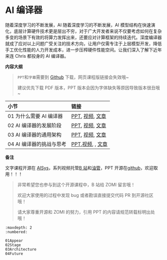 <!--Copyright © ZOMI 适用于[License](https://github.com/chenzomi12/AISystem)版权许可-->

# AI 编译器

随着深度学习的不断发展，AI 随着深度学习的不断发展，AI 模型结构在快速演化，底层计算硬件技术更是层出不穷，对于广大开发者来说不仅要考虑如何在复杂多变的场景下有效的将算力发挥出来，还要应对计算框架的持续迭代。深度编译器就成了应对以上问题广受关注的技术方向，让用户仅需专注于上层模型开发，降低手工优化性能的人力开发成本，进一步压榨硬件性能空间。让我们深入了解下近年来连 Chris 都投身的 AI 编译器。

**内容大纲**

> `PPT`和`字幕`需要到 [Github](https://github.com/chenzomi12/AISystem) 下载，网页课程版链接会失效哦~
>
> 建议优先下载 PDF 版本，PPT 版本会因为字体缺失等原因导致版本很丑哦~

| 小节 | 链接|
|:--|:--|
| 01 为什么需要 AI 编译器| [PPT](./01Appear.pdf), [视频](https://www.bilibili.com/video/BV1pM41167KP), [文章](./01Appear.md) |
| 02 AI 编译器的发展阶段| [PPT](./02Stage.pdf), [视频](https://www.bilibili.com/video/BV1QK411R7iy/), [文章](./02Stage.md) |
| 03 AI 编译器的通用架构| [PPT](./03Architecture.pdf), [视频](https://www.bilibili.com/video/BV1qD4y1Y73e/), [文章](./03Architecture.md) |
| 04 AI 编译器的挑战与思考 | [PPT](./04Future.pdf),[视频](https://www.bilibili.com/video/BV1Hv4y1R7uc/), , [文章](./04Future.md) |

**备注**

文字课程开源在 [AISys](https://chenzomi12.github.io/)，系列视频托管[B 站](https://space.bilibili.com/517221395)和[油管](https://www.youtube.com/@ZOMI666/videos)，PPT 开源在[github](https://github.com/chenzomi12/AISystem)，欢迎取用！！！

> 非常希望您也参与到这个开源课程中，B 站给 ZOMI 留言哦！
> 
> 欢迎大家使用的过程中发现 bug 或者勘误直接提交代码 PR 到开源社区哦！
>
> 请大家尊重开源和 ZOMI 的努力，引用 PPT 的内容请规范转载标明出处哦！

    
```toc
:maxdepth: 2
:numbered:

01Appear
02Stage
03Architecture
04Future
```
        